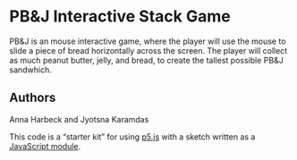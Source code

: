 # PB&J Interactive Stack Game

PB&J is an mouse interactive game, where the player will use the mouse to slide a piece of bread horizontally across the screen. The player will collect as much peanut butter, jelly, and bread, to create the tallest possible PB&J sandwhich.

## Authors

Anna Harbeck and Jyotsna Karamdas


This code is a “starter kit” for using [p5.js](https://p5js.org) with a sketch
written as a [JavaScript
module](https://developer.mozilla.org/en-US/docs/Web/JavaScript/Guide/Modules).